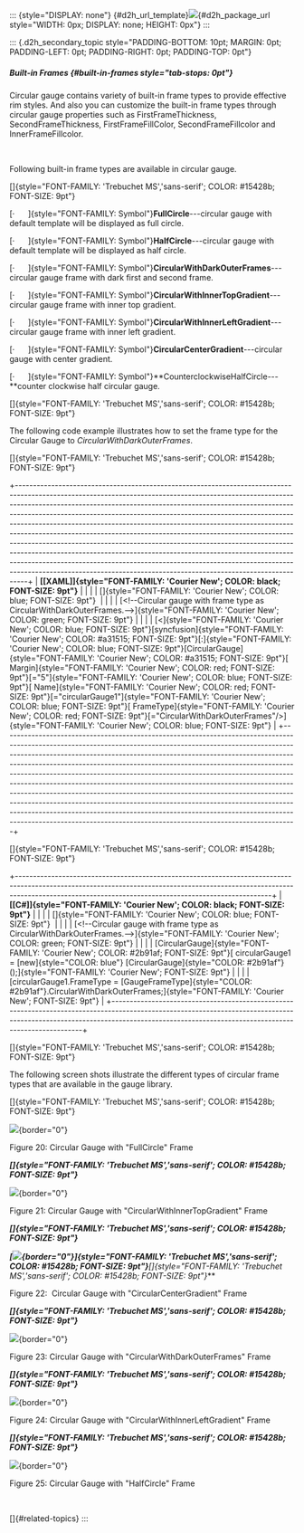 ::: {style="DISPLAY: none"}
[](ms-xhelp:///?Id=d2h_url_template){#d2h_url_template}![](!package_url!){#d2h_package_url style="WIDTH: 0px; DISPLAY: none; HEIGHT: 0px"}
:::

::: {.d2h_secondary_topic style="PADDING-BOTTOM: 10pt; MARGIN: 0pt; PADDING-LEFT: 0pt; PADDING-RIGHT: 0pt; PADDING-TOP: 0pt"}
##### Built-in Frames {#built-in-frames style="tab-stops: 0pt"}

Circular gauge contains variety of built-in frame types to provide effective rim styles. And also you can customize the built-in frame types through circular gauge properties such as FirstFrameThickness, SecondFrameThickness, FirstFrameFillColor, SecondFrameFillcolor and InnerFrameFillcolor.

 

Following built-in frame types are available in circular gauge.

[]{style="FONT-FAMILY: 'Trebuchet MS','sans-serif'; COLOR: #15428b; FONT-SIZE: 9pt"} 

[·      ]{style="FONT-FAMILY: Symbol"}**FullCircle**---circular gauge with default template will be displayed as full circle.

[·      ]{style="FONT-FAMILY: Symbol"}**HalfCircle**---circular gauge with default template will be displayed as half circle.

[·      ]{style="FONT-FAMILY: Symbol"}**CircularWithDarkOuterFrames**---circular gauge frame with dark first and second frame.

[·      ]{style="FONT-FAMILY: Symbol"}**CircularWithInnerTopGradient**---circular gauge frame with inner top gradient.

[·      ]{style="FONT-FAMILY: Symbol"}**CircularWithInnerLeftGradient**---circular gauge frame with inner left gradient.

[·      ]{style="FONT-FAMILY: Symbol"}**CircularCenterGradient**---circular gauge with center gradient.

[·      ]{style="FONT-FAMILY: Symbol"}**CounterclockwiseHalfCircle---**counter clockwise half circular gauge.

[]{style="FONT-FAMILY: 'Trebuchet MS','sans-serif'; COLOR: #15428b; FONT-SIZE: 9pt"} 

The following code example illustrates how to set the frame type for the Circular Gauge to *CircularWithDarkOuterFrames*.

[]{style="FONT-FAMILY: 'Trebuchet MS','sans-serif'; COLOR: #15428b; FONT-SIZE: 9pt"} 

+---------------------------------------------------------------------------------------------------------------------------------------------------------------------------------------------------------------------------------------------------------------------------------------------------------------------------------------------------------------------------------------------------------------------------------------------------------------------------------------------------------------------------------------------------------------------------------------------------------------------------------------------------------------------------------------------------------------------------------------------------------------------------------------------------------------+
| **[\[XAML\]]{style="FONT-FAMILY: 'Courier New'; COLOR: black; FONT-SIZE: 9pt"}**                                                                                                                                                                                                                                                                                                                                                                                                                                                                                                                                                                                                                                                                                                                              |
|                                                                                                                                                                                                                                                                                                                                                                                                                                                                                                                                                                                                                                                                                                                                                                                                               |
| []{style="FONT-FAMILY: 'Courier New'; COLOR: blue; FONT-SIZE: 9pt"}                                                                                                                                                                                                                                                                                                                                                                                                                                                                                                                                                                                                                                                                                                                                           |
|                                                                                                                                                                                                                                                                                                                                                                                                                                                                                                                                                                                                                                                                                                                                                                                                               |
| [\<!\--Circular gauge with frame type as CircularWithDarkOuterFrames.\--\>]{style="FONT-FAMILY: 'Courier New'; COLOR: green; FONT-SIZE: 9pt"}                                                                                                                                                                                                                                                                                                                                                                                                                                                                                                                                                                                                                                                                 |
|                                                                                                                                                                                                                                                                                                                                                                                                                                                                                                                                                                                                                                                                                                                                                                                                               |
| [\<]{style="FONT-FAMILY: 'Courier New'; COLOR: blue; FONT-SIZE: 9pt"}[syncfusion]{style="FONT-FAMILY: 'Courier New'; COLOR: #a31515; FONT-SIZE: 9pt"}[:]{style="FONT-FAMILY: 'Courier New'; COLOR: blue; FONT-SIZE: 9pt"}[CircularGauge]{style="FONT-FAMILY: 'Courier New'; COLOR: #a31515; FONT-SIZE: 9pt"}[ Margin]{style="FONT-FAMILY: 'Courier New'; COLOR: red; FONT-SIZE: 9pt"}[=\"5\"]{style="FONT-FAMILY: 'Courier New'; COLOR: blue; FONT-SIZE: 9pt"}[ Name]{style="FONT-FAMILY: 'Courier New'; COLOR: red; FONT-SIZE: 9pt"}[=\"circularGauge1\"]{style="FONT-FAMILY: 'Courier New'; COLOR: blue; FONT-SIZE: 9pt"}[ FrameType]{style="FONT-FAMILY: 'Courier New'; COLOR: red; FONT-SIZE: 9pt"}[=\"CircularWithDarkOuterFrames\"/\>]{style="FONT-FAMILY: 'Courier New'; COLOR: blue; FONT-SIZE: 9pt"} |
+---------------------------------------------------------------------------------------------------------------------------------------------------------------------------------------------------------------------------------------------------------------------------------------------------------------------------------------------------------------------------------------------------------------------------------------------------------------------------------------------------------------------------------------------------------------------------------------------------------------------------------------------------------------------------------------------------------------------------------------------------------------------------------------------------------------+

[]{style="FONT-FAMILY: 'Trebuchet MS','sans-serif'; COLOR: #15428b; FONT-SIZE: 9pt"} 

+----------------------------------------------------------------------------------------------------------------------------------------------------------------------------------------------------------------------------------+
| **[\[C#\]]{style="FONT-FAMILY: 'Courier New'; COLOR: black; FONT-SIZE: 9pt"}**                                                                                                                                                   |
|                                                                                                                                                                                                                                  |
| []{style="FONT-FAMILY: 'Courier New'; COLOR: blue; FONT-SIZE: 9pt"}                                                                                                                                                              |
|                                                                                                                                                                                                                                  |
| [\<!\--Circular gauge with frame type as CircularWithDarkOuterFrames.\--\>]{style="FONT-FAMILY: 'Courier New'; COLOR: green; FONT-SIZE: 9pt"}                                                                                    |
|                                                                                                                                                                                                                                  |
| [CircularGauge]{style="FONT-FAMILY: 'Courier New'; COLOR: #2b91af; FONT-SIZE: 9pt"}[ circularGauge1 = [new]{style="COLOR: blue"} [CircularGauge]{style="COLOR: #2b91af"}();]{style="FONT-FAMILY: 'Courier New'; FONT-SIZE: 9pt"} |
|                                                                                                                                                                                                                                  |
| [circularGauge1.FrameType = [GaugeFrameType]{style="COLOR: #2b91af"}.CircularWithDarkOuterFrames;]{style="FONT-FAMILY: 'Courier New'; FONT-SIZE: 9pt"}                                                                           |
+----------------------------------------------------------------------------------------------------------------------------------------------------------------------------------------------------------------------------------+

[]{style="FONT-FAMILY: 'Trebuchet MS','sans-serif'; COLOR: #15428b; FONT-SIZE: 9pt"} 

The following screen shots illustrate the different types of circular frame types that are available in the gauge library.

[]{style="FONT-FAMILY: 'Trebuchet MS','sans-serif'; COLOR: #15428b; FONT-SIZE: 9pt"} 

![](ImagesExt/image54_23.jpg){border="0"}

Figure 20: Circular Gauge with \"FullCircle\" Frame

***[]{style="FONT-FAMILY: 'Trebuchet MS','sans-serif'; COLOR: #15428b; FONT-SIZE: 9pt"}*** 

![](ImagesExt/image54_24.jpg){border="0"}

Figure 21: Circular Gauge with \"CircularWithInnerTopGradient\" Frame

***[]{style="FONT-FAMILY: 'Trebuchet MS','sans-serif'; COLOR: #15428b; FONT-SIZE: 9pt"}*** 

***[![](ImagesExt/image54_25.jpg){border="0"}]{style="FONT-FAMILY: 'Trebuchet MS','sans-serif'; COLOR: #15428b; FONT-SIZE: 9pt"}**[]{style="FONT-FAMILY: 'Trebuchet MS','sans-serif'; COLOR: #15428b; FONT-SIZE: 9pt"}***

Figure 22:  Circular Gauge with \"CircularCenterGradient\" Frame

***[]{style="FONT-FAMILY: 'Trebuchet MS','sans-serif'; COLOR: #15428b; FONT-SIZE: 9pt"}*** 

![](ImagesExt/image54_26.jpg){border="0"}

Figure 23: Circular Gauge with \"CircularWithDarkOuterFrames\" Frame

***[]{style="FONT-FAMILY: 'Trebuchet MS','sans-serif'; COLOR: #15428b; FONT-SIZE: 9pt"}*** 

![](ImagesExt/image54_27.jpg){border="0"}

Figure 24: Circular Gauge with \"CircularWithInnerLeftGradient\" Frame

***[]{style="FONT-FAMILY: 'Trebuchet MS','sans-serif'; COLOR: #15428b; FONT-SIZE: 9pt"}*** 

![](ImagesExt/image54_28.jpg){border="0"}

Figure 25: Circular Gauge with \"HalfCircle\" Frame

 

[]{#related-topics}
:::
